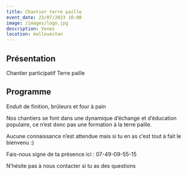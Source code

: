 ```yaml
---
title: Chantier terre paille
event_date: 23/07/2023 10:00
image: /images/logo.jpg
description: Venez
location: mallouestan
---
```


## Présentation
Chantier participatif Terre paille

## Programme

Enduit de finition, brûleurs et four à pain

Nos chantiers se font dans une dynamique d’échange et d’éducation populaire, ce n’est donc pas une formation à la terre paille. 

Aucune connaissance n’est attendue mais si tu en as c’est tout à fait le bienvenu :)

Fais-nous signe de ta présence ici : 07-49-09-55-15

N’hésite pas à nous contacter si tu as des questions 